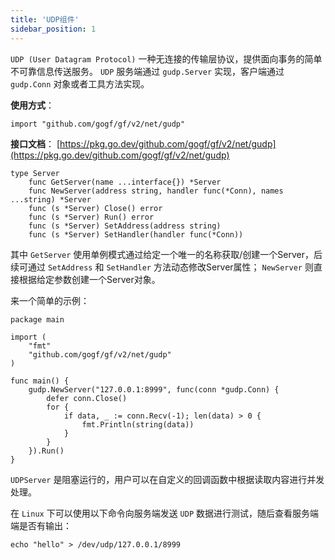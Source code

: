```yaml
---
title: 'UDP组件'
sidebar_position: 1
---
```


`UDP (User Datagram Protocol)` 一种无连接的传输层协议，提供面向事务的简单不可靠信息传送服务。 `UDP` 服务端通过 `gudp.Server` 实现，客户端通过 `gudp.Conn` 对象或者工具方法实现。

**使用方式**：

```
import "github.com/gogf/gf/v2/net/gudp"
```

**接口文档**： [https://pkg.go.dev/github.com/gogf/gf/v2/net/gudp](https://pkg.go.dev/github.com/gogf/gf/v2/net/gudp)

```
type Server
    func GetServer(name ...interface{}) *Server
    func NewServer(address string, handler func(*Conn), names ...string) *Server
    func (s *Server) Close() error
    func (s *Server) Run() error
    func (s *Server) SetAddress(address string)
    func (s *Server) SetHandler(handler func(*Conn))
```

其中 `GetServer` 使用单例模式通过给定一个唯一的名称获取/创建一个Server，后续可通过 `SetAddress` 和 `SetHandler` 方法动态修改Server属性； `NewServer` 则直接根据给定参数创建一个Server对象。

来一个简单的示例：

```
package main

import (
    "fmt"
    "github.com/gogf/gf/v2/net/gudp"
)

func main() {
    gudp.NewServer("127.0.0.1:8999", func(conn *gudp.Conn) {
        defer conn.Close()
        for {
            if data, _ := conn.Recv(-1); len(data) > 0 {
                fmt.Println(string(data))
            }
        }
    }).Run()
}
```

`UDPServer` 是阻塞运行的，用户可以在自定义的回调函数中根据读取内容进行并发处理。

在 `Linux` 下可以使用以下命令向服务端发送 `UDP` 数据进行测试，随后查看服务端端是否有输出：

```
echo "hello" > /dev/udp/127.0.0.1/8999
```